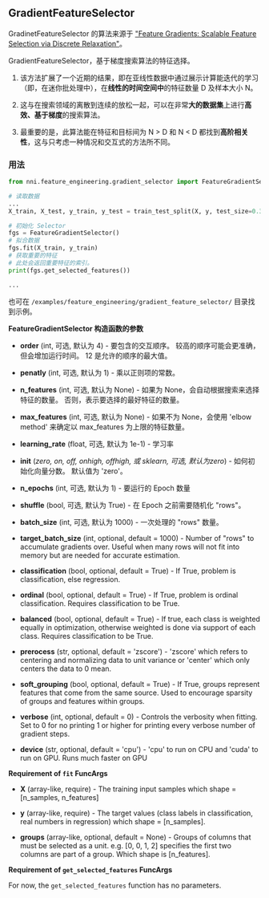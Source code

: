 ## GradientFeatureSelector

GradinetFeatureSelector 的算法来源于 ["Feature Gradients: Scalable Feature Selection via Discrete Relaxation"](https://arxiv.org/pdf/1908.10382.pdf)。

GradientFeatureSelector，基于梯度搜索算法的特征选择。

1) 该方法扩展了一个近期的结果，即在亚线性数据中通过展示计算能迭代的学习（即，在迷你批处理中），在**线性的时间空间中**的特征数量 D 及样本大小 N。

2) 这与在搜索领域的离散到连续的放松一起，可以在非常**大的数据集**上进行**高效、基于梯度**的搜索算法。

3) 最重要的是，此算法能在特征和目标间为 N > D 和 N < D 都找到**高阶相关性**，这与只考虑一种情况和交互式的方法所不同。


### 用法

```python
from nni.feature_engineering.gradient_selector import FeatureGradientSelector

# 读取数据
...
X_train, X_test, y_train, y_test = train_test_split(X, y, test_size=0.33, random_state=42)

# 初始化 Selector
fgs = FeatureGradientSelector()
# 拟合数据
fgs.fit(X_train, y_train)
# 获取重要的特征
# 此处会返回重要特征的索引。
print(fgs.get_selected_features())

...
```

也可在 `/examples/feature_engineering/gradient_feature_selector/` 目录找到示例。

**FeatureGradientSelector 构造函数的参数**

* **order** (int, 可选, 默认为 4) - 要包含的交互顺序。 较高的顺序可能会更准确，但会增加运行时间。 12 是允许的顺序的最大值。

* **penatly** (int, 可选, 默认为 1) - 乘以正则项的常数。

* **n_features** (int, 可选, 默认为 None) - 如果为 None，会自动根据搜索来选择特征的数量。 否则，表示要选择的最好特征的数量。

* **max_features** (int, 可选, 默认为 None) - 如果不为 None，会使用 'elbow method' 来确定以 max_features 为上限的特征数量。

* **learning_rate** (float, 可选, 默认为 1e-1) - 学习率

* **init** (*zero, on, off, onhigh, offhigh, 或 sklearn, 可选, 默认为zero*) - 如何初始化向量分数。 默认值为 'zero'。

* **n_epochs** (int, 可选, 默认为 1) - 要运行的 Epoch 数量

* **shuffle** (bool, 可选, 默认为 True) - 在 Epoch 之前需要随机化 "rows"。

* **batch_size** (int, 可选, 默认为 1000) - 一次处理的 "rows" 数量。

* **target_batch_size** (int, optional, default = 1000) - Number of "rows" to accumulate gradients over. Useful when many rows will not fit into memory but are needed for accurate estimation.

* **classification** (bool, optional, default = True) - If True, problem is classification, else regression.

* **ordinal** (bool, optional, default = True) - If True, problem is ordinal classification. Requires classification to be True.

* **balanced** (bool, optional, default = True) - If true, each class is weighted equally in optimization, otherwise weighted is done via support of each class. Requires classification to be True.

* **prerocess** (str, optional, default = 'zscore') - 'zscore' which refers to centering and normalizing data to unit variance or 'center' which only centers the data to 0 mean.

* **soft_grouping** (bool, optional, default = True) - If True, groups represent features that come from the same source. Used to encourage sparsity of groups and features within groups.

* **verbose** (int, optional, default = 0) - Controls the verbosity when fitting. Set to 0 for no printing 1 or higher for printing every verbose number of gradient steps.

* **device** (str, optional, default = 'cpu') - 'cpu' to run on CPU and 'cuda' to run on GPU. Runs much faster on GPU


**Requirement of `fit` FuncArgs**

* **X** (array-like, require) - The training input samples which shape = [n_samples, n_features]

* **y** (array-like, require) - The target values (class labels in classification, real numbers in regression) which shape = [n_samples].

* **groups** (array-like, optional, default = None) - Groups of columns that must be selected as a unit. e.g. [0, 0, 1, 2] specifies the first two columns are part of a group. Which shape is [n_features].

**Requirement of `get_selected_features` FuncArgs**

 For now, the `get_selected_features` function has no parameters.

